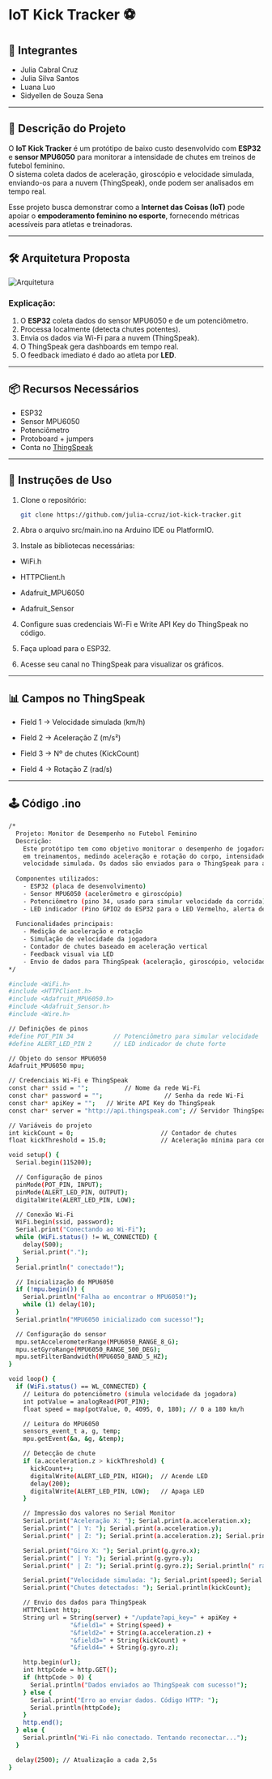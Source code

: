 # IoT Kick Tracker ⚽

## 👥 Integrantes
- Julia Cabral Cruz
- Julia Silva Santos
- Luana Luo
- Sidyellen de Souza Sena

---

## 📖 Descrição do Projeto
O **IoT Kick Tracker** é um protótipo de baixo custo desenvolvido com **ESP32** e **sensor MPU6050** para monitorar a intensidade de chutes em treinos de futebol feminino.  
O sistema coleta dados de aceleração, giroscópio e velocidade simulada, enviando-os para a nuvem (ThingSpeak), onde podem ser analisados em tempo real.  

Esse projeto busca demonstrar como a **Internet das Coisas (IoT)** pode apoiar o **empoderamento feminino no esporte**, fornecendo métricas acessíveis para atletas e treinadoras.

---

## 🛠️ Arquitetura Proposta
![Arquitetura](./docs/arquitetura.png)

### Explicação:
1. O **ESP32** coleta dados do sensor MPU6050 e de um potenciômetro.  
2. Processa localmente (detecta chutes potentes).  
3. Envia os dados via Wi-Fi para a nuvem (ThingSpeak).  
4. O ThingSpeak gera dashboards em tempo real.  
5. O feedback imediato é dado ao atleta por **LED**.

---

## 📦 Recursos Necessários
- ESP32
- Sensor MPU6050
- Potenciômetro
- Protoboard + jumpers
- Conta no [ThingSpeak](https://thingspeak.com/)

---

## 🚀 Instruções de Uso
1. Clone o repositório:
   ```bash
   git clone https://github.com/julia-ccruz/iot-kick-tracker.git
   ```

2. Abra o arquivo src/main.ino na Arduino IDE ou PlatformIO.

3. Instale as bibliotecas necessárias:

- WiFi.h

- HTTPClient.h

- Adafruit_MPU6050

- Adafruit_Sensor

4. Configure suas credenciais Wi-Fi e Write API Key do ThingSpeak no código.

5. Faça upload para o ESP32.

6. Acesse seu canal no ThingSpeak para visualizar os gráficos.

---

## 📊 Campos no ThingSpeak

- Field 1 → Velocidade simulada (km/h)

- Field 2 → Aceleração Z (m/s²)

- Field 3 → Nº de chutes (KickCount)

- Field 4 → Rotação Z (rad/s)

---

## 🕹️ Código .ino
```bash
/*
  Projeto: Monitor de Desempenho no Futebol Feminino
  Descrição:
    Este protótipo tem como objetivo monitorar o desempenho de jogadoras de futebol feminino 
    em treinamentos, medindo aceleração e rotação do corpo, intensidade de chutes/saltos e 
    velocidade simulada. Os dados são enviados para o ThingSpeak para análise e acompanhamento.
    
  Componentes utilizados:
    - ESP32 (placa de desenvolvimento)
    - Sensor MPU6050 (acelerômetro e giroscópio)
    - Potenciômetro (pino 34, usado para simular velocidade da corrida)
    - LED indicador (Pino GPIO2 do ESP32 para o LED Vermelho, alerta de chute forte)
    
  Funcionalidades principais:
    - Medição de aceleração e rotação
    - Simulação de velocidade da jogadora
    - Contador de chutes baseado em aceleração vertical
    - Feedback visual via LED
    - Envio de dados para ThingSpeak (aceleração, giroscópio, velocidade e chutes)
*/

#include <WiFi.h>
#include <HTTPClient.h>
#include <Adafruit_MPU6050.h>
#include <Adafruit_Sensor.h>
#include <Wire.h>

// Definições de pinos
#define POT_PIN 34           // Potenciômetro para simular velocidade
#define ALERT_LED_PIN 2      // LED indicador de chute forte

// Objeto do sensor MPU6050
Adafruit_MPU6050 mpu;

// Credenciais Wi-Fi e ThingSpeak
const char* ssid = "";          // Nome da rede Wi-Fi
const char* password = "";                 // Senha da rede Wi-Fi
const char* apiKey = "";   // Write API Key do ThingSpeak
const char* server = "http://api.thingspeak.com"; // Servidor ThingSpeak

// Variáveis do projeto
int kickCount = 0;                        // Contador de chutes
float kickThreshold = 15.0;               // Aceleração mínima para contar como chute (m/s²)

void setup() {
  Serial.begin(115200);

  // Configuração de pinos
  pinMode(POT_PIN, INPUT);
  pinMode(ALERT_LED_PIN, OUTPUT);
  digitalWrite(ALERT_LED_PIN, LOW);

  // Conexão Wi-Fi
  WiFi.begin(ssid, password);
  Serial.print("Conectando ao Wi-Fi");
  while (WiFi.status() != WL_CONNECTED) {
    delay(500);
    Serial.print(".");
  }
  Serial.println(" conectado!");

  // Inicialização do MPU6050
  if (!mpu.begin()) {
    Serial.println("Falha ao encontrar o MPU6050!");
    while (1) delay(10);
  }
  Serial.println("MPU6050 inicializado com sucesso!");

  // Configuração do sensor
  mpu.setAccelerometerRange(MPU6050_RANGE_8_G);
  mpu.setGyroRange(MPU6050_RANGE_500_DEG);
  mpu.setFilterBandwidth(MPU6050_BAND_5_HZ);
}

void loop() {
  if (WiFi.status() == WL_CONNECTED) {
    // Leitura do potenciômetro (simula velocidade da jogadora)
    int potValue = analogRead(POT_PIN);
    float speed = map(potValue, 0, 4095, 0, 180); // 0 a 180 km/h

    // Leitura do MPU6050
    sensors_event_t a, g, temp;
    mpu.getEvent(&a, &g, &temp);

    // Detecção de chute
    if (a.acceleration.z > kickThreshold) {
      kickCount++;
      digitalWrite(ALERT_LED_PIN, HIGH);  // Acende LED
      delay(200);
      digitalWrite(ALERT_LED_PIN, LOW);   // Apaga LED
    }

    // Impressão dos valores no Serial Monitor
    Serial.print("Aceleração X: "); Serial.print(a.acceleration.x);
    Serial.print(" | Y: "); Serial.print(a.acceleration.y);
    Serial.print(" | Z: "); Serial.print(a.acceleration.z); Serial.println(" m/s²");

    Serial.print("Giro X: "); Serial.print(g.gyro.x);
    Serial.print(" | Y: "); Serial.print(g.gyro.y);
    Serial.print(" | Z: "); Serial.print(g.gyro.z); Serial.println(" rad/s");

    Serial.print("Velocidade simulada: "); Serial.print(speed); Serial.println(" km/h");
    Serial.print("Chutes detectados: "); Serial.println(kickCount);

    // Envio dos dados para ThingSpeak
    HTTPClient http;
    String url = String(server) + "/update?api_key=" + apiKey + 
                 "&field1=" + String(speed) + 
                 "&field2=" + String(a.acceleration.z) + 
                 "&field3=" + String(kickCount) + 
                 "&field4=" + String(g.gyro.z);

    http.begin(url);
    int httpCode = http.GET();
    if (httpCode > 0) {
      Serial.println("Dados enviados ao ThingSpeak com sucesso!");
    } else {
      Serial.print("Erro ao enviar dados. Código HTTP: ");
      Serial.println(httpCode);
    }
    http.end();
  } else {
    Serial.println("Wi-Fi não conectado. Tentando reconectar...");
  }

  delay(2500); // Atualização a cada 2,5s
}


```
